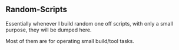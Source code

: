 Random-Scripts
--------------

Essentially whenever I build random one off scripts,
with only a small purpose,
they will be dumped here.

Most of them are for operating small build/tool tasks.
